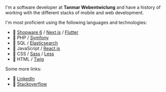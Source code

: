 
I'm a software developer at **Tanmar Webentwiclung** and have a history of working with the different stacks of mobile and web development.


I'm most proficient using the following languages and technologies:


* 💙 [Shopware 6](https://github.com/shopware/platform/) / [Next.js](https://github.com/vercel/next.js) / [Flutter](https://github.com/flutter/flutter)
* 🐘 PHP / [Symfony](https://github.com/symfony/)
* 🔎 SQL / [Elasticsearch](https://github.com/elastic/elasticsearch/)
* 🔨️ JavaScript / [React.js](https://github.com/reactjs)
* 🎨 CSS / [Sass](https://github.com/sass/) / [Less](https://github.com/less/)
* 📄 HTML / [Twig](https://github.com/twigphp/)

Some more links:

* 🛒 [LinkedIn](https://www.linkedin.com/in/muhammad-khan-lodhi/)
* 💬 [Stackoverflow](https://stackoverflow.com/users/22289437/mlodhi)
